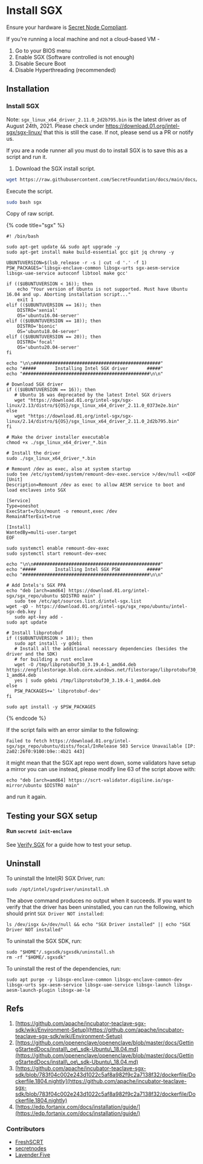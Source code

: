 # Install SGX

Ensure your hardware is [Secret Node Compliant](../hardware-compliance.md).

If you're running a local machine and not a cloud-based VM -

1. Go to your BIOS menu
2. Enable SGX (Software controlled is not enough)
3. Disable Secure Boot
4. Disable Hyperthreading (recommended)

## Installation <a href="#installation" id="installation"></a>

### Install SGX <a href="#install-sgx" id="install-sgx"></a>

Note: `sgx_linux_x64_driver_2.11.0_2d2b795.bin` is the latest driver as of August 24th, 2021. Please check under https://download.01.org/intel-sgx/sgx-linux/ that this is still the case. If not, please send us a PR or notify us.

If you are a node runner all you must do to install SGX is to save this as a script and run it.

1. Download the SGX install script.

```bash
wget https://raw.githubusercontent.com/SecretFoundation/docs/main/docs/node-guides/sgx
```

Execute the script.

```bash
sudo bash sgx
```

Copy of raw script.

{% code title="sgx" %}
```shell
#! /bin/bash

sudo apt-get update && sudo apt upgrade -y
sudo apt-get install make build-essential gcc git jq chrony -y

UBUNTUVERSION=$(lsb_release -r -s | cut -d '.' -f 1)
PSW_PACKAGES='libsgx-enclave-common libsgx-urts sgx-aesm-service libsgx-uae-service autoconf libtool make gcc'

if (($UBUNTUVERSION < 16)); then
	echo "Your version of Ubuntu is not supported. Must have Ubuntu 16.04 and up. Aborting installation script..."
	exit 1
elif (($UBUNTUVERSION == 16)); then
	DISTRO='xenial'
	OS='ubuntu16.04-server'
elif (($UBUNTUVERSION == 18)); then
	DISTRO='bionic'
	OS='ubuntu18.04-server'
elif (($UBUNTUVERSION == 20)); then
	DISTRO='focal'
	OS='ubuntu20.04-server'
fi

echo "\n\n###############################################"
echo "#####       Installing Intel SGX driver       #####"
echo "###############################################\n\n"

# Download SGX driver
if (($UBUNTUVERSION == 16)); then
   # Ubuntu 16 was deprecated by the latest Intel SGX drivers
   wget "https://download.01.org/intel-sgx/sgx-linux/2.13/distro/${OS}/sgx_linux_x64_driver_2.11.0_0373e2e.bin"
else
   wget "https://download.01.org/intel-sgx/sgx-linux/2.14/distro/${OS}/sgx_linux_x64_driver_2.11.0_2d2b795.bin"
fi

# Make the driver installer executable
chmod +x ./sgx_linux_x64_driver_*.bin

# Install the driver
sudo ./sgx_linux_x64_driver_*.bin

# Remount /dev as exec, also at system startup
sudo tee /etc/systemd/system/remount-dev-exec.service >/dev/null <<EOF
[Unit]
Description=Remount /dev as exec to allow AESM service to boot and load enclaves into SGX

[Service]
Type=oneshot
ExecStart=/bin/mount -o remount,exec /dev
RemainAfterExit=true

[Install]
WantedBy=multi-user.target
EOF

sudo systemctl enable remount-dev-exec
sudo systemctl start remount-dev-exec

echo "\n\n###############################################"
echo "#####       Installing Intel SGX PSW          #####"
echo "###############################################\n\n"

# Add Intels's SGX PPA
echo "deb [arch=amd64] https://download.01.org/intel-sgx/sgx_repo/ubuntu $DISTRO main" |
   sudo tee /etc/apt/sources.list.d/intel-sgx.list
wget -qO - https://download.01.org/intel-sgx/sgx_repo/ubuntu/intel-sgx-deb.key |
   sudo apt-key add -
sudo apt update

# Install libprotobuf
if (($UBUNTUVERSION > 18)); then
   sudo apt install -y gdebi
   # Install all the additional necessary dependencies (besides the driver and the SDK)
   # for building a rust enclave
   wget -O /tmp/libprotobuf30_3.19.4-1_amd64.deb https://engfilestorage.blob.core.windows.net/filestorage/libprotobuf30_3.19.4-1_amd64.deb
   yes | sudo gdebi /tmp/libprotobuf30_3.19.4-1_amd64.deb
else
   PSW_PACKAGES+=' libprotobuf-dev'
fi

sudo apt install -y $PSW_PACKAGES
```
{% endcode %}

If the script fails with an error similar to the following:

```
Failed to fetch https://download.01.org/intel-sgx/sgx_repo/ubuntu/dists/focal/InRelease 503 Service Unavailable [IP: 2a02:26f0:9100:b9e::4b21 443]
```

it might mean that the SGX apt repo went down, some validators have setup a mirror you can use instead, please modify line 63 of the script above with:

```shell
echo "deb [arch=amd64] https://scrt-validator.digiline.io/sgx-mirror/ubuntu $DISTRO main"
```

and run it again.

## Testing your SGX setup <a href="#testing-your-sgx-setup" id="testing-your-sgx-setup"></a>

#### Run `secretd init-enclave` <a href="#run-secretd-init-enclave" id="run-secretd-init-enclave"></a>

See [Verify SGX](../misc/verify-sgx.md) for a guide how to test your setup.

## Uninstall <a href="#uninstall" id="uninstall"></a>

To uninstall the Intel(R) SGX Driver, run:

```
sudo /opt/intel/sgxdriver/uninstall.sh
```

The above command produces no output when it succeeds. If you want to verify that the driver has been uninstalled, you can run the following, which should print `SGX Driver NOT installed`:

```
ls /dev/isgx &>/dev/null && echo "SGX Driver installed" || echo "SGX Driver NOT installed"
```

To uninstall the SGX SDK, run:

```
sudo "$HOME"/.sgxsdk/sgxsdk/uninstall.sh
rm -rf "$HOME/.sgxsdk"
```

To uninstall the rest of the dependencies, run:

```
sudo apt purge -y libsgx-enclave-common libsgx-enclave-common-dev libsgx-urts sgx-aesm-service libsgx-uae-service libsgx-launch libsgx-aesm-launch-plugin libsgx-ae-le
```

## Refs <a href="#refs" id="refs"></a>

1. [https://github.com/apache/incubator-teaclave-sgx-sdk/wiki/Environment-Setup](https://github.com/apache/incubator-teaclave-sgx-sdk/wiki/Environment-Setup)
2. [https://github.com/openenclave/openenclave/blob/master/docs/GettingStartedDocs/install\_oe\_sdk-Ubuntu\_18.04.md](https://github.com/openenclave/openenclave/blob/master/docs/GettingStartedDocs/install\_oe\_sdk-Ubuntu\_18.04.md)
3. [https://github.com/apache/incubator-teaclave-sgx-sdk/blob/783f04c002e243d1022c5af8a982f9c2a7138f32/dockerfile/Dockerfile.1804.nightly](https://github.com/apache/incubator-teaclave-sgx-sdk/blob/783f04c002e243d1022c5af8a982f9c2a7138f32/dockerfile/Dockerfile.1804.nightly)
4. [https://edp.fortanix.com/docs/installation/guide/](https://edp.fortanix.com/docs/installation/guide/)

### **Contributors**

* [FreshSCRT](https://secretnodes.com/secret/chains/secret-3/validators/6AFCF9EB1AC264954C784274A6ABF012D50EB0B6)
* [secretnodes](https://secretnodes.com/secret/chains/secret-3/validators/81EBCE2FFC29820351C086E9EDA6A220098FF41C)
* [Lavender.Five](https://secretnodes.com/secret/chains/secret-3/validators/84BC2C72491187FAB144F628166E10D592786616)
